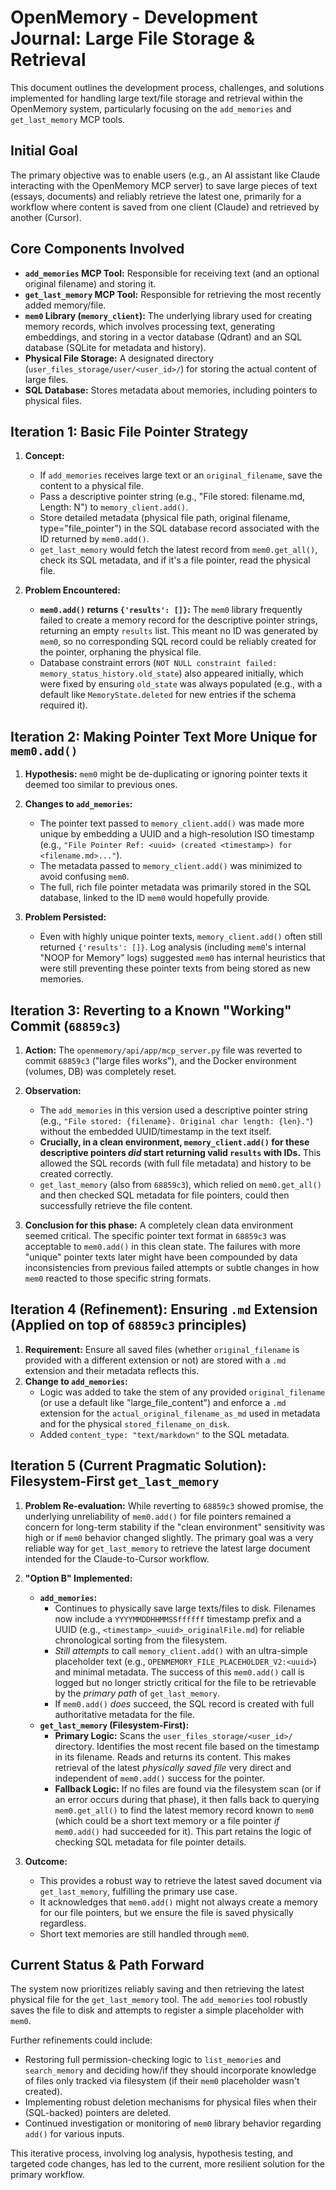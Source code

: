 # OpenMemory - Development Journal: Large File Storage & Retrieval

This document outlines the development process, challenges, and solutions implemented for handling large text/file storage and retrieval within the OpenMemory system, particularly focusing on the `add_memories` and `get_last_memory` MCP tools.

## Initial Goal

The primary objective was to enable users (e.g., an AI assistant like Claude interacting with the OpenMemory MCP server) to save large pieces of text (essays, documents) and reliably retrieve the latest one, primarily for a workflow where content is saved from one client (Claude) and retrieved by another (Cursor).

## Core Components Involved

-   **`add_memories` MCP Tool:** Responsible for receiving text (and an optional original filename) and storing it.
-   **`get_last_memory` MCP Tool:** Responsible for retrieving the most recently added memory/file.
-   **`mem0` Library (`memory_client`):** The underlying library used for creating memory records, which involves processing text, generating embeddings, and storing in a vector database (Qdrant) and an SQL database (SQLite for metadata and history).
-   **Physical File Storage:** A designated directory (`user_files_storage/user/<user_id>/`) for storing the actual content of large files.
-   **SQL Database:** Stores metadata about memories, including pointers to physical files.

## Iteration 1: Basic File Pointer Strategy

1.  **Concept:**
    *   If `add_memories` receives large text or an `original_filename`, save the content to a physical file.
    *   Pass a descriptive pointer string (e.g., "File stored: filename.md, Length: N") to `memory_client.add()`.
    *   Store detailed metadata (physical file path, original filename, type="file\_pointer") in the SQL database record associated with the ID returned by `mem0.add()`.
    *   `get_last_memory` would fetch the latest record from `mem0.get_all()`, check its SQL metadata, and if it's a file pointer, read the physical file.

2.  **Problem Encountered:**
    *   **`mem0.add()` returns `{'results': []}`:** The `mem0` library frequently failed to create a memory record for the descriptive pointer strings, returning an empty `results` list. This meant no ID was generated by `mem0`, so no corresponding SQL record could be reliably created for the pointer, orphaning the physical file.
    *   Database constraint errors (`NOT NULL constraint failed: memory_status_history.old_state`) also appeared initially, which were fixed by ensuring `old_state` was always populated (e.g., with a default like `MemoryState.deleted` for new entries if the schema required it).

## Iteration 2: Making Pointer Text More Unique for `mem0.add()`

1.  **Hypothesis:** `mem0` might be de-duplicating or ignoring pointer texts it deemed too similar to previous ones.
2.  **Changes to `add_memories`:**
    *   The pointer text passed to `memory_client.add()` was made more unique by embedding a UUID and a high-resolution ISO timestamp (e.g., `"File Pointer Ref: <uuid> (created <timestamp>) for <filename.md>..."`).
    *   The metadata passed to `memory_client.add()` was minimized to avoid confusing `mem0`.
    *   The full, rich file pointer metadata was primarily stored in the SQL database, linked to the ID `mem0` would hopefully provide.

3.  **Problem Persisted:**
    *   Even with highly unique pointer texts, `memory_client.add()` often still returned `{'results': []}`. Log analysis (including `mem0`'s internal "NOOP for Memory" logs) suggested `mem0` has internal heuristics that were still preventing these pointer texts from being stored as new memories.

## Iteration 3: Reverting to a Known "Working" Commit (`68859c3`)

1.  **Action:** The `openmemory/api/app/mcp_server.py` file was reverted to commit `68859c3` ("large files works"), and the Docker environment (volumes, DB) was completely reset.
2.  **Observation:**
    *   The `add_memories` in this version used a descriptive pointer string (e.g., `"File stored: {filename}. Original char length: {len}."`) without the embedded UUID/timestamp in the text itself.
    *   **Crucially, in a clean environment, `memory_client.add()` for these descriptive pointers *did* start returning valid `results` with IDs.** This allowed the SQL records (with full file metadata) and history to be created correctly.
    *   `get_last_memory` (also from `68859c3`), which relied on `mem0.get_all()` and then checked SQL metadata for file pointers, could then successfully retrieve the file content.

3.  **Conclusion for this phase:** A completely clean data environment seemed critical. The specific pointer text format in `68859c3` was acceptable to `mem0.add()` in this clean state. The failures with more "unique" pointer texts later might have been compounded by data inconsistencies from previous failed attempts or subtle changes in how `mem0` reacted to those specific string formats.

## Iteration 4 (Refinement): Ensuring `.md` Extension (Applied on top of `68859c3` principles)

1.  **Requirement:** Ensure all saved files (whether `original_filename` is provided with a different extension or not) are stored with a `.md` extension and their metadata reflects this.
2.  **Change to `add_memories`:**
    *   Logic was added to take the stem of any provided `original_filename` (or use a default like "large\_file\_content") and enforce a `.md` extension for the `actual_original_filename_as_md` used in metadata and for the physical `stored_filename_on_disk`.
    *   Added `content_type: "text/markdown"` to the SQL metadata.

## Iteration 5 (Current Pragmatic Solution): Filesystem-First `get_last_memory`

1.  **Problem Re-evaluation:** While reverting to `68859c3` showed promise, the underlying unreliability of `mem0.add()` for file pointers remained a concern for long-term stability if the "clean environment" sensitivity was high or if `mem0` behavior changed slightly. The primary goal was a very reliable way for `get_last_memory` to retrieve the latest large document intended for the Claude-to-Cursor workflow.

2.  **"Option B" Implemented:**
    *   **`add_memories`:**
        *   Continues to physically save large texts/files to disk. Filenames now include a `YYYYMMDDHHMMSSffffff` timestamp prefix and a UUID (e.g., `<timestamp>_<uuid>_originalFile.md`) for reliable chronological sorting from the filesystem.
        *   *Still attempts* to call `memory_client.add()` with an ultra-simple placeholder text (e.g., `OPENMEMORY_FILE_PLACEHOLDER_V2:<uuid>`) and minimal metadata. The success of this `mem0.add()` call is logged but no longer strictly critical for the file to be retrievable by the *primary path* of `get_last_memory`.
        *   If `mem0.add()` *does* succeed, the SQL record is created with full authoritative metadata for the file.
    *   **`get_last_memory` (Filesystem-First):**
        *   **Primary Logic:** Scans the `user_files_storage/<user_id>/` directory. Identifies the most recent file based on the timestamp in its filename. Reads and returns its content. This makes retrieval of the latest *physically saved file* very direct and independent of `mem0.add()` success for the pointer.
        *   **Fallback Logic:** If no files are found via the filesystem scan (or if an error occurs during that phase), it then falls back to querying `mem0.get_all()` to find the latest memory record known to `mem0` (which could be a short text memory or a file pointer *if* `mem0.add()` had succeeded for it). This part retains the logic of checking SQL metadata for file pointer details.

3.  **Outcome:**
    *   This provides a robust way to retrieve the latest saved document via `get_last_memory`, fulfilling the primary use case.
    *   It acknowledges that `mem0.add()` might not always create a memory for our file pointers, but we ensure the file is saved physically regardless.
    *   Short text memories are still handled through `mem0`.

## Current Status & Path Forward

The system now prioritizes reliably saving and then retrieving the latest physical file for the `get_last_memory` tool. The `add_memories` tool robustly saves the file to disk and attempts to register a simple placeholder with `mem0`.

Further refinements could include:
*   Restoring full permission-checking logic to `list_memories` and `search_memory` and deciding how/if they should incorporate knowledge of files only tracked via filesystem (if their `mem0` placeholder wasn't created).
*   Implementing robust deletion mechanisms for physical files when their (SQL-backed) pointers are deleted.
*   Continued investigation or monitoring of `mem0` library behavior regarding `add()` for various inputs.

This iterative process, involving log analysis, hypothesis testing, and targeted code changes, has led to the current, more resilient solution for the primary workflow. 